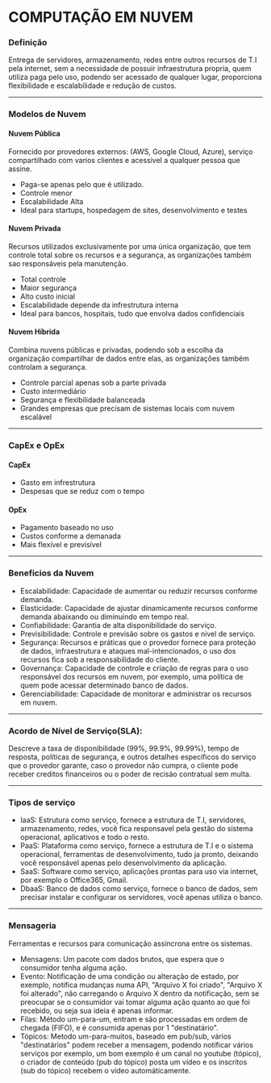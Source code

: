 # COMPUTAÇÃO EM NUVEM
### Definição

Entrega de servidores, armazenamento, redes entre outros recursos de T.I pela internet, sem a necessidade de possuir infraestrutura propria, quem utiliza paga pelo uso, podendo ser acessado de qualquer lugar, proporciona flexibilidade e escalabilidade e redução de custos.

----

### Modelos de Nuvem

#### Nuvem Pública
Fornecido por provedores externos: (AWS, Google Cloud, Azure), serviço compartilhado com varios clientes e acessivel a qualquer pessoa que assine.
 - Paga-se apenas pelo que é utilizado.
 - Controle menor
 - Escalabilidade Alta
 - Ideal para startups, hospedagem de sites, desenvolvimento e testes

#### Nuvem Privada
Recursos utilizados exclusivamente por uma única organização, que tem controle total sobre os recursos e a segurança, as organizações também sao responsáveis pela manutenção.
 - Total controle
 - Maior segurança
 - Alto custo inicial
 - Escalabilidade depende da infrestrutura interna
 - Ideal para bancos, hospitais, tudo que envolva dados confidenciais

#### Nuvem Híbrida
Combina nuvens públicas e privadas, podendo sob a escolha da organização compartilhar de dados entre elas, as organizações também controlam a segurança.
 - Controle parcial apenas sob a parte privada
 - Custo intermediário
 - Segurança e flexibilidade balanceada
 - Grandes empresas que precisam de sistemas locais com nuvem escalável

----

### CapEx e OpEx

#### CapEx
 - Gasto em infrestrutura
 - Despesas que se reduz com o tempo

#### OpEx
 - Pagamento baseado no uso
 - Custos conforme a demanada
 - Mais flexível e previsível

----
### Beneficios da Nuvem
 - Escalabilidade: Capacidade de aumentar ou reduzir recursos conforme demanda.
 - Elasticidade: Capacidade de ajustar dinamicamente recursos conforme demanda abaixando ou diminuindo em tempo real.
 - Confiabilidade: Garantia de alta disponibilidade do serviço.
 - Previsibilidade: Controle e previsão sobre os gastos e nivel de serviço.
 - Segurança: Recursos e práticas que o provedor fornece para proteção de dados, infraestrutura e ataques mal-intencionados, o uso dos recursos fica sob a responsabilidade do cliente.
 - Governança: Capacidade de controle e criação de regras para o uso responsável dos recursos em nuvem, por exemplo, uma política de quem pode acessar determinado banco de dados.
 - Gerenciabilidade: Capacidade de monitorar e administrar os recursos em nuvem.

----

### Acordo de Nível de Serviço(SLA): 
Descreve a taxa de disponibilidade (99%, 99.9%, 99.99%), tempo de resposta, políticas de segurança, e outros detalhes específicos do serviço que o provedor garante, caso o provedor não cumpra, o cliente pode receber creditos financeiros ou o poder de recisão contratual sem multa.

----

### Tipos de serviço
 - IaaS: Estrutura como serviço, fornece a estrutura de T.I, servidores, armazenamento, redes, você fica responsavel pela gestão do sistema operacional, aplicativos e todo o resto.
 - PaaS: Plataforma como serviço, fornece a estrutura de T.I e o sistema operacional, ferramentas de desenvolvimento, tudo ja pronto, deixando você responsável apenas pelo desenvolvimento da aplicação.
 - SaaS: Software como serviço, aplicações prontas para uso via internet, por exemplo o Office365, Gmail.
 - DbaaS: Banco de dados como serviço, fornece o banco de dados, sem precisar instalar e configurar os servidores, você apenas utiliza o banco.

----

### Mensageria
Ferramentas e recursos para comunicação assíncrona entre os sistemas.
 - Mensagens: Um pacote com dados brutos, que espera que o consumidor tenha alguma ação.
 - Evento: Notificação de uma condição ou alteração de estado, por exemplo, notifica mudanças numa API, "Arquivo X foi criado", "Arquivo X foi alterado", não carregando o Arquivo X dentro da notificação, sem se preocupar se o consumidor vai tomar alguma ação quanto ao que foi recebido, ou seja sua ideia é apenas informar.
 - Filas: Método um-para-um, entram e são processadas em ordem de chegada (FIFO), e é consumida apenas por 1 "destinatário".
 - Tópicos: Metodo um-para-muitos, baseado em pub/sub, vários "destinatários" podem receber a mensagem, podendo notificar vários serviços por exemplo, um bom exemplo é um canal no youtube (tópico), o criador de conteúdo (pub do tópico) posta um vídeo e os inscritos (sub do tópico) recebem o vídeo automáticamente.

